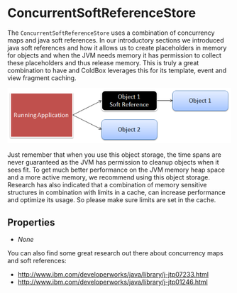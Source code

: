 # ConcurrentSoftReferenceStore

The `ConcurrentSoftReferenceStore` uses a combination of concurrency maps and java soft references. In our introductory sections we introduced java soft references and how it allows us to create placeholders in memory for objects and when the JVM needs memory it has permission to collect these placeholders and thus release memory. This is truly a great combination to have and ColdBox leverages this for its template, event and view fragment caching.

![](../images/cachebox_softreference.png)

Just remember that when you use this object storage, the time spans are never guaranteed as the JVM has permission to cleanup objects when it sees fit. To get much better performance on the JVM memory heap space and a more active memory, we recommend using this object storage. Research has also indicated that a combination of memory sensitive structures in combination with limits in a cache, can increase performance and optimize its usage. So please make sure limits are set in the cache.

## Properties 
* *None*

You can also find some great research out there about concurrency maps and soft references:


* http://www.ibm.com/developerworks/java/library/j-jtp07233.html
* http://www.ibm.com/developerworks/java/library/j-jtp01246.html


